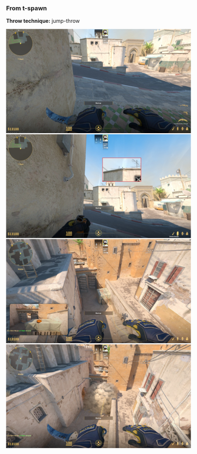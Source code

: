 ### From t-spawn
**Throw technique:** jump-throw  

![](img/tspawn-mid-xbox_0.jpg)![](img/tspawn-mid-xbox_1.jpg)![](img/tspawn-mid-xbox_2.jpg)![](img/tspawn-mid-xbox_3.jpg)